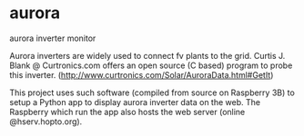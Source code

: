 # aurora
aurora inverter monitor 

Aurora inverters are widely used to connect fv plants to the grid.
Curtis J. Blank @ Curtronics.com offers an open source (C based) program to probe this inverter. (http://www.curtronics.com/Solar/AuroraData.html#GetIt)

This project uses such software (compiled from source on Raspberry 3B) to setup a Python app to display aurora inverter data on the web. The Raspberry which run the app also hosts the web server (online @hserv.hopto.org).
